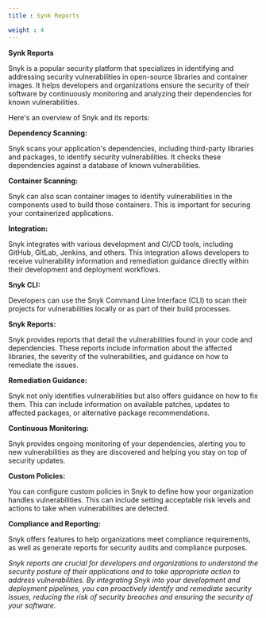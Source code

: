 ```yaml
---
title : Synk Reports

weight : 4
---
```

**Synk Reports**


Snyk is a popular security platform that specializes in identifying and addressing security vulnerabilities in open-source libraries and container images. It helps developers and organizations ensure the security of their software by continuously monitoring and analyzing their dependencies for known vulnerabilities.

Here's an overview of Snyk and its reports:


**Dependency Scanning:**

 Snyk scans your application's dependencies, including third-party libraries and packages, to identify security vulnerabilities. It checks these dependencies against a database of known vulnerabilities.

**Container Scanning:** 

Snyk can also scan container images to identify vulnerabilities in the components used to build those containers. This is important for securing your containerized applications.

**Integration:**

 Snyk integrates with various development and CI/CD tools, including GitHub, GitLab, Jenkins, and others. This integration allows developers to receive vulnerability information and remediation guidance directly within their development and deployment workflows.

**Snyk CLI:**

 Developers can use the Snyk Command Line Interface (CLI) to scan their projects for vulnerabilities locally or as part of their build processes.

**Snyk Reports:**

 Snyk provides reports that detail the vulnerabilities found in your code and dependencies. These reports include information about the affected libraries, the severity of the vulnerabilities, and guidance on how to remediate the issues.

**Remediation Guidance:**

 Snyk not only identifies vulnerabilities but also offers guidance on how to fix them. This can include information on available patches, updates to affected packages, or alternative package recommendations.

**Continuous Monitoring:**

 Snyk provides ongoing monitoring of your dependencies, alerting you to new vulnerabilities as they are discovered and helping you stay on top of security updates.

**Custom Policies:**

 You can configure custom policies in Snyk to define how your organization handles vulnerabilities. This can include setting acceptable risk levels and actions to take when vulnerabilities are detected.

**Compliance and Reporting:** 

Snyk offers features to help organizations meet compliance requirements, as well as generate reports for security audits and compliance purposes.

*Snyk reports are crucial for developers and organizations to understand the security posture of their applications and to take appropriate action to address vulnerabilities. By integrating Snyk into your development and deployment pipelines, you can proactively identify and remediate security issues, reducing the risk of security breaches and ensuring the security of your software.*





